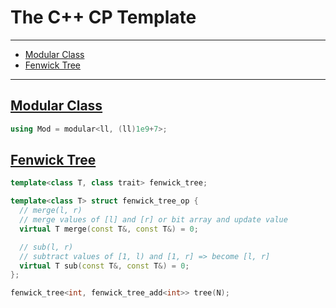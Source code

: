 # The C++ CP Template
---
- [Modular Class](#modular-class)
- [Fenwick Tree](#fenwick-tree)
---
## [Modular Class](/modular.cpp)
```cpp
using Mod = modular<ll, (ll)1e9+7>;
```

## [Fenwick Tree](/fenwick_tree.cpp)
```cpp
template<class T, class trait> fenwick_tree;

template<class T> struct fenwick_tree_op {
  // merge(l, r)
  // merge values of [l] and [r] or bit array and update value
  virtual T merge(const T&, const T&) = 0;

  // sub(l, r)
  // subtract values of [1, l) and [1, r] => become [l, r]
  virtual T sub(const T&, const T&) = 0;
};

fenwick_tree<int, fenwick_tree_add<int>> tree(N);
```